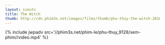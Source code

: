 ```yaml
---
layout: sieutv
title: The Witch
thumb: http://cdn.phim3s.net/images/films/thumb/phu-thuy-the-witch-2016.jpg
---
```

{% include jwpadv src='//phim3s.net/phim-le/phu-thuy_9128/xem-phim//video.mp4' %}